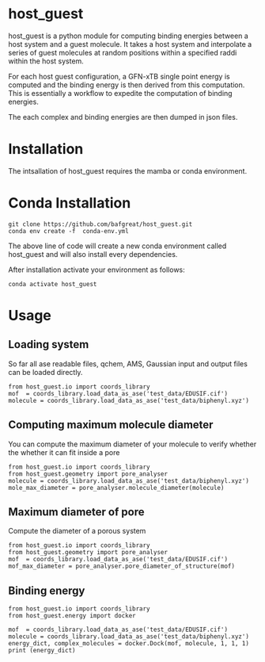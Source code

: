 
# host_guest
host_guest is a python module for computing binding energies between a host system and a guest molecule. It takes a host system and interpolate a series of guest molecules at random positions within a specified raddi within the host system.

For each host guest configuration, a GFN-xTB single point energy is computed and the binding energy is then derived from this computation. This is essentially a workflow to expedite the computation of binding energies.

The each complex and binding energies are then dumped in json files.


# Installation
The intsallation of host_guest requires the mamba or conda environment.

# Conda Installation
```
git clone https://github.com/bafgreat/host_guest.git
conda env create -f  conda-env.yml
```
The above line of code will create a new conda environment called
host_guest and will also install every dependencies.

After installation activate your environment as follows:
```
conda activate host_guest
```

# Usage

## Loading system
So far all ase readable files, qchem, AMS, Gaussian input and output files can be loaded directly.
```
from host_guest.io import coords_library
mof  = coords_library.load_data_as_ase('test_data/EDUSIF.cif')
molecule = coords_library.load_data_as_ase('test_data/biphenyl.xyz')
```

## Computing maximum molecule diameter
You can compute the maximum diameter of your molecule to verify whether the whether it can fit inside a pore
```
from host_guest.io import coords_library
from host_guest.geometry import pore_analyser
molecule = coords_library.load_data_as_ase('test_data/biphenyl.xyz')
mole_max_diameter = pore_analyser.molecule_diameter(molecule)
```

## Maximum diameter of pore
Compute the diameter of a porous system
```
from host_guest.io import coords_library
from host_guest.geometry import pore_analyser
mof  = coords_library.load_data_as_ase('test_data/EDUSIF.cif')
mof_max_diameter = pore_analyser.pore_diameter_of_structure(mof)
```

## Binding energy

```
from host_guest.io import coords_library
from host_guest.energy import docker

mof  = coords_library.load_data_as_ase('test_data/EDUSIF.cif')
molecule = coords_library.load_data_as_ase('test_data/biphenyl.xyz')
energy_dict, complex_molecules = docker.Dock(mof, molecule, 1, 1, 1)
print (energy_dict)
```



